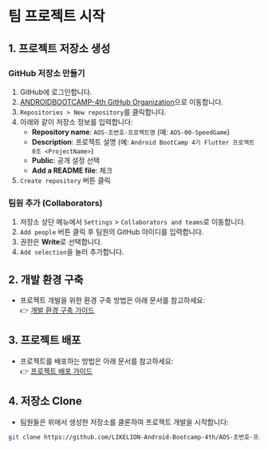 # 팀 프로젝트 시작

## 1. 프로젝트 저장소 생성

### GitHub 저장소 만들기

1. GitHub에 로그인합니다.
2. [ANDROIDBOOTCAMP-4th GitHub Organization](https://github.com/LIKELION-Android-Bootcamp-4th)으로 이동합니다.
3. `Repositories > New repository`를 클릭합니다.
4. 아래와 같이 저장소 정보를 입력합니다:
   - **Repository name**: `AOS-조번호-프로젝트명` (예: `AOS-00-SpeedGame`)
   - **Description**: 프로젝트 설명 (예: `Android BootCamp 4기 Flutter 프로젝트 0조 <ProjectName>`)
   - **Public**: 공개 설정 선택
   - **Add a README file**: 체크
5. `Create repository` 버튼 클릭

### 팀원 추가 (Collaborators)

1. 저장소 상단 메뉴에서 `Settings` > `Collaborators and teams`로 이동합니다.
2. `Add people` 버튼 클릭 후 팀원의 GitHub 아이디를 입력합니다.
3. 권한은 **Write**로 선택합니다.
4. `Add selection`을 눌러 추가합니다.

## 2. 개발 환경 구축

- 프로젝트 개발을 위한 환경 구축 방법은 아래 문서를 참고하세요:  
  👉 [개발 환경 구축 가이드](./01.start.md#개발-환경-구축)

## 3. 프로젝트 배포

- 프로젝트를 배포하는 방법은 아래 문서를 참고하세요:  
  👉 [프로젝트 배포 가이드](./02.start.md#프로젝트-배포)

## 4. 저장소 Clone

- 팀원들은 위에서 생성한 저장소를 클론하여 프로젝트 개발을 시작합니다:

```sh
git clone https://github.com/LIKELION-Android-Bootcamp-4th/AOS-조번호-프로젝트명.git
